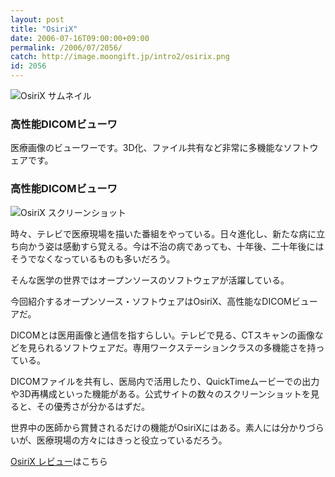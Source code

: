 ```yaml
---
layout: post
title: "OsiriX"
date: 2006-07-16T09:00:00+09:00
permalink: /2006/07/2056/
catch: http://image.moongift.jp/intro2/osirix.png
id: 2056
---
```

 ![OsiriX サムネイル](http://image.moongift.jp/intro2/osirix.t.png "OsiriX サムネイル")
  

### 高性能DICOMビューワ
  
医療画像のビューワーです。3D化、ファイル共有など非常に多機能なソフトウェアです。  
<!--more-->  

### 高性能DICOMビューワ
  

![OsiriX スクリーンショット](http://image.moongift.jp/intro2/osirix.png "OsiriX スクリーンショット")

  

時々、テレビで医療現場を描いた番組をやっている。日々進化し、新たな病に立ち向かう姿は感動すら覚える。今は不治の病であっても、十年後、二十年後にはそうでなくなっているものも多いだろう。

  

そんな医学の世界ではオープンソースのソフトウェアが活躍している。

  

今回紹介するオープンソース・ソフトウェアはOsiriX、高性能なDICOMビューアだ。

  

DICOMとは医用画像と通信を指すらしい。テレビで見る、CTスキャンの画像などを見られるソフトウェアだ。専用ワークステーションクラスの多機能さを持っている。

  

DICOMファイルを共有し、医局内で活用したり、QuickTimeムービーでの出力や3D再構成といった機能がある。公式サイトの数々のスクリーンショットを見ると、その優秀さが分かるはずだ。

  

世界中の医師から賞賛されるだけの機能がOsiriXにはある。素人には分かりづらいが、医療現場の方々にはきっと役立っているだろう。

  

[OsiriX レビュー](http://oss.moongift.jp/review/i-2061.html)はこちら

